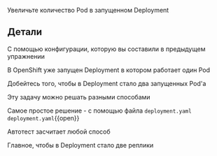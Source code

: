 Увеличьте количество Pod в запущенном Deployment

## Детали

С помощью конфигурации, которую вы составили в предыдущем упражнении

В OpenShift уже запущен Deployment в котором работает один Pod

Добейтесь того, чтобы в Deployment стало два запущенных Pod'а

Эту задачу можно решать разными способами

Самое простое решение - с помощью файла `deployment.yaml`
`deployment.yaml`{{open}}

Автотест засчитает любой способ

Главное, чтобы в Deployment стало две реплики